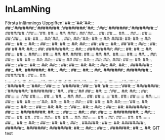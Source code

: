 # InLamNing
Första inlämnings Uppgiften!
##::::'##:'##::: ##::'#######::'########::'########:'##::::'##::'#######::'########:::'#######::'##::::'##:
 ##:::: ##: ###:: ##:'##.... ##: ##.... ##:... ##..:: ##:::: ##:'##.... ##: ##.... ##:'##.... ##:. ##::'##::
 ##:::: ##: ####: ##: ##:::: ##: ##:::: ##:::: ##:::: ##:::: ##: ##:::: ##: ##:::: ##: ##:::: ##::. ##'##:::
 ##:::: ##: ## ## ##: ##:::: ##: ########::::: ##:::: #########: ##:::: ##: ##:::: ##: ##:::: ##:::. ###::::
 ##:::: ##: ##. ####: ##:::: ##: ##.. ##:::::: ##:::: ##.... ##: ##:::: ##: ##:::: ##: ##:::: ##::: ## ##:::
 ##:::: ##: ##:. ###: ##:::: ##: ##::. ##::::: ##:::: ##:::: ##: ##:::: ##: ##:::: ##: ##:::: ##:: ##:. ##::
. #######:: ##::. ##:. #######:: ##:::. ##:::: ##:::: ##:::: ##:. #######:: ########::. #######:: ##:::. ##:
:.......:::..::::..:::.......:::..:::::..:::::..:::::..:::::..:::.......:::........::::.......:::..:::::..::
:'######:::::'###::::'##::::::::'######::'##::::'##:'##::::::::::'###::::'########::'#######::'########::
'##... ##:::'## ##::: ##:::::::'##... ##: ##:::: ##: ##:::::::::'## ##:::... ##..::'##.... ##: ##.... ##:
 ##:::..:::'##:. ##:: ##::::::: ##:::..:: ##:::: ##: ##::::::::'##:. ##::::: ##:::: ##:::: ##: ##:::: ##:
 ##:::::::'##:::. ##: ##::::::: ##::::::: ##:::: ##: ##:::::::'##:::. ##:::: ##:::: ##:::: ##: ########::
 ##::::::: #########: ##::::::: ##::::::: ##:::: ##: ##::::::: #########:::: ##:::: ##:::: ##: ##.. ##:::
 ##::: ##: ##.... ##: ##::::::: ##::: ##: ##:::: ##: ##::::::: ##.... ##:::: ##:::: ##:::: ##: ##::. ##::
. ######:: ##:::: ##: ########:. ######::. #######:: ########: ##:::: ##:::: ##::::. #######:: ##:::. ##:
GIT test

